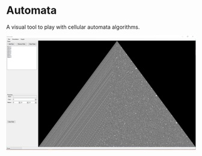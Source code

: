 # Automata
A visual tool to play with cellular automata algorithms.

![alt tag](https://raw.githubusercontent.com/ARMmaster17/Automata/master/readme_static/screen1.png)

